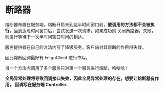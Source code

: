 # 断路器

熔断器布置在服务端，熔断开启未到达半时间窗口前，**被调用的方法都不会被执行**，当到达班时间窗口后，尝试发送一次请求，如果成功则
关闭断路器。失败，则进行等待下一次半时间窗口时间的到达。

服务提供者在自己的方法内写了降级服务，客户端对其熔断的作用将失效。

因此熔断回调最好有 FeignClient 进行书写。

当一个方法内调用了多个服务只对第一个服务进行熔断，哈哈哈！

**全局异常处理将导致回调接口失效，因此全局异常处理的存在，想要让熔断器有作用，
回调写在服务端 Controller.**